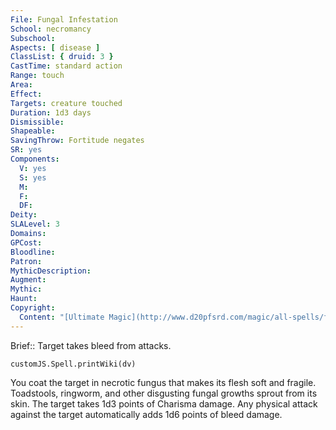 ```yaml
---
File: Fungal Infestation
School: necromancy
Subschool: 
Aspects: [ disease ]
ClassList: { druid: 3 }
CastTime: standard action
Range: touch
Area: 
Effect: 
Targets: creature touched
Duration: 1d3 days
Dismissible: 
Shapeable: 
SavingThrow: Fortitude negates
SR: yes
Components:
  V: yes
  S: yes
  M: 
  F: 
  DF: 
Deity: 
SLALevel: 3
Domains: 
GPCost: 
Bloodline: 
Patron: 
MythicDescription: 
Augment: 
Mythic: 
Haunt: 
Copyright:
  Content: "[Ultimate Magic](http://www.d20pfsrd.com/magic/all-spells/f/fungal-infestation)"
---
```

Brief:: Target takes bleed from attacks.

```dataviewjs
customJS.Spell.printWiki(dv)
```

You coat the target in necrotic fungus that makes its flesh soft and fragile. Toadstools, ringworm, and other disgusting fungal growths sprout from its skin. The target takes 1d3 points of Charisma damage. Any physical attack against the target automatically adds 1d6 points of bleed damage.
